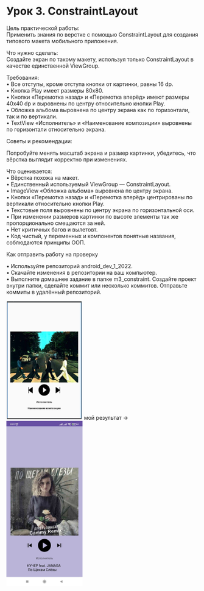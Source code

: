 # Урок 3. ConstraintLayout
Цель практической работы:  
Применить знания по верстке с помощью ConstraintLayout для создания типового макета мобильного приложения.

Что нужно сделать:  
Создайте экран по такому макету, используя только ConstraintLayout в качестве единственной ViewGroup.  


Требования:  
• Все отступы, кроме отступа кнопки от картинки, равны 16 dp.  
• Кнопка Play имеет размеры 80х80.  
• Кнопки «Перемотка назад» и «Перемотка вперёд» имеют размеры 40х40 dp и выровнены по центру относительно кнопки Play.  
• Обложка альбома выровнена по центру экрана как по горизонтали, так и по вертикали.  
• TextView «Исполнитель» и «Наименование композиции» выровнены по горизонтали относительно экрана.


Советы и рекомендации:

Попробуйте менять масштаб экрана и размер картинки, убедитесь, что вёрстка выглядит корректно при изменениях.

Что оценивается:  
• Вёрстка похожа на макет.  
• Единственный используемый ViewGroup — СonstraintLayout.  
• ImageView «Обложка альбома» выровнена по центру экрана.  
• Кнопки «Перемотка назад» и «Перемотка вперёд» центрированы по вертикали относительно кнопки Play.  
• Текстовые поля выровнены по центру экрана по горизонтальной оси.  
• При изменении размеров картинки по высоте элементы так же пропорционально смещаются за ней.  
• Нет критичных багов и вылетовт.  
• Код чистый, у переменных и компонентов понятные названия, соблюдаются принципы ООП.  


Как отправить работу на проверку

• Используйте репозиторий android_dev_1_2022.  
• Скачайте изменения в репозитории на ваш компьютер.  
• Выполните домашнее задание в папке m3_constraint. Создайте проект внутри папки, сделайте коммит или несколько коммитов. Отправьте коммиты в удалённый репозиторий.  

<img src="img/Снимок%20экрана%20(386).png" width="200" alt="img"> мой результат -> <img src="img/my_work.jpg" width="200" alt="img">
